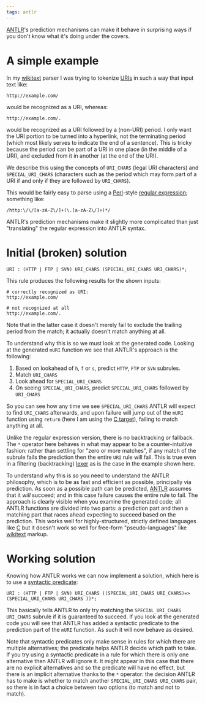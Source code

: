 ```yaml
---
tags: antlr
---
```


[ANTLR](/wiki/ANTLR)'s prediction mechanisms can make it behave in surprising ways if you don't know what it's doing under the covers.

# A simple example

In my [wikitext](/wiki/wikitext) parser I was trying to tokenize [URIs](/wiki/URIs) in such a way that input text like:

    http://example.com/

would be recognized as a URI, whereas:

    http://example.com/.

would be recognized as a URI followed by a (non-URI) period. I only want the URI portion to be turned into a hyperlink, not the terminating period (which most likely serves to indicate the end of a sentence). This is tricky because the period can be part of a URI in one place (in the middle of a URI), and excluded from it in another (at the end of the URI).

We describe this using the concepts of `URI_CHARS` (legal URI characters) and `SPECIAL_URI_CHARS` (characters such as the period which may form part of a URI if and only if they are followed by `URI_CHARS`).

This would be fairly easy to parse using a [Perl](/wiki/Perl)-style [regular expression](/wiki/regular_expression); something like:

    /http:\/\/[a-zA-Z\/]+(\.[a-zA-Z\/]+)*/

ANTLR's prediction mechanisms make it slightly more complicated than just "translating" the regular expression into ANTLR syntax.

# Initial (broken) solution

    URI : (HTTP | FTP | SVN) URI_CHARS (SPECIAL_URI_CHARS URI_CHARS)*;

This rule produces the following results for the shown inputs:

    # correctly recognized as URI:
    http://example.com/

    # not recognized at all
    http://example.com/.

Note that in the latter case it doesn't merely fail to exclude the trailing period from the match; it actually doesn't match anything at all.

To understand why this is so we must look at the generated code. Looking at the generated `mURI` function we see that ANTLR's approach is the following:

1.  Based on lookahead of `h`, `f` or `s`, predict `HTTP`, `FTP` or `SVN` subrules.
2.  Match `URI_CHARS`
3.  Look ahead for `SPECIAL_URI_CHARS`
4.  On seeing `SPECIAL_URI_CHARS`, predict `SPECIAL_URI_CHARS` followed by `URI_CHARS`

So you can see how any time we see `SPECIAL_URI_CHARS` ANTLR will expect to find `URI_CHARS` afterwards, and upon failure will jump out of the `mURI` function using `return` (here I am using the [C target](/wiki/C_target)), failing to match anything at all.

Unlike the regular expression version, there is no backtracking or fallback. The `*` operator here behaves in what may appear to be a counter-intuitive fashion: rather than settling for "zero or more matches", if any match of the subrule fails the prediction then the entire `URI` rule will fail. This is true even in a filtering (backtracking) [lexer](/wiki/lexer) as is the case in the example shown here.

To understand why this is so you need to understand the ANTLR philosophy, which is to be as fast and efficient as possible, principally via prediction. As soon as a possible path can be predicted, [ANTLR](/wiki/ANTLR) assumes that it *will* succeed; and in this case failure causes the entire rule to fail. The approach is clearly visible when you examine the generated code; all ANTLR functions are divided into two parts: a prediction part and then a matching part that races ahead expecting to succeed based on the prediction. This works well for highly-structured, strictly defined languages like [C](/wiki/C) but it doesn't work so well for free-form "pseudo-languages" like [wikitext](/wiki/wikitext) markup.

# Working solution

Knowing how ANTLR works we can now implement a solution, which here is to use a [syntactic predicate](/wiki/syntactic_predicate):

    URI : (HTTP | FTP | SVN) URI_CHARS ((SPECIAL_URI_CHARS URI_CHARS)=> (SPECIAL_URI_CHARS URI_CHARS ))*;

This basically tells ANTLR to only try matching the `SPECIAL_URI_CHARS URI_CHARS` subrule if it is guaranteed to succeed. If you look at the generated code you will see that ANTLR has added a syntactic predicate to the prediction part of the `mURI` function. As such it will now behave as desired.

Note that syntactic predicates only make sense in rules for which there are multiple alternatives; the predicate helps ANTLR decide which path to take. If you try using a syntactic predicate in a rule for which there is only one alternative then ANTLR will ignore it. It might appear in this case that there are no explicit alternatives and so the predicate will have no effect, but there is an implicit alternative thanks to the `*` operator: the decision ANTLR has to make is whether to match another `SPECIAL_URI_CHARS URI_CHARS` pair, so there is in fact a choice between two options (to match and not to match).
